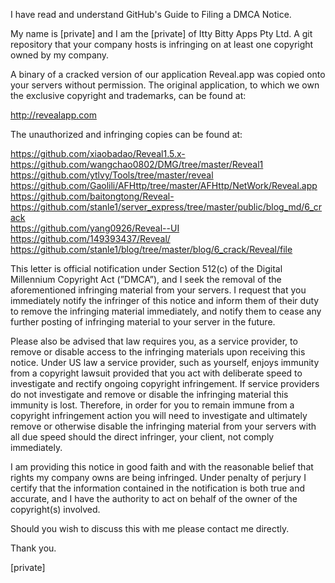 I have read and understand GitHub's Guide to Filing a DMCA Notice.

My name is [private] and I am the [private] of Itty Bitty Apps Pty Ltd. A git repository that your company hosts is infringing on at least one copyright owned by my company.

A binary of a cracked version of our application Reveal.app was copied onto your servers without permission. The original application, to which we own the exclusive copyright and trademarks, can be found at:

http://revealapp.com 

The unauthorized and infringing copies can be found at:

https://github.com/xiaobadao/Reveal1.5.x-   
https://github.com/wangchao0802/DMG/tree/master/Reveal1   
https://github.com/ytlvy/Tools/tree/master/reveal   
https://github.com/Gaolili/AFHttp/tree/master/AFHttp/NetWork/Reveal.app   
https://github.com/baitongtong/Reveal-   
https://github.com/stanle1/server_express/tree/master/public/blog_md/6_crack   
https://github.com/yang0926/Reveal--UI   
https://github.com/149393437/Reveal/   
https://github.com/stanle1/blog/tree/master/blog/6_crack/Reveal/file   

This letter is official notification under Section 512(c) of the Digital Millennium Copyright Act (”DMCA”), and I seek the removal of the aforementioned infringing material from your servers. I request that you immediately notify the infringer of this notice and inform them of their duty to remove the infringing material immediately, and notify them to cease any further posting of infringing material to your server in the future.

Please also be advised that law requires you, as a service provider, to remove or disable access to the infringing materials upon receiving this notice. Under US law a service provider, such as yourself, enjoys immunity from a copyright lawsuit provided that you act with deliberate speed to investigate and rectify ongoing copyright infringement. If service providers do not investigate and remove or disable the infringing material this immunity is lost. Therefore, in order for you to remain immune from a copyright infringement action you will need to investigate and ultimately remove or otherwise disable the infringing material from your servers with all due speed should the direct infringer, your client, not comply immediately.

I am providing this notice in good faith and with the reasonable belief that rights my company owns are being infringed. Under penalty of perjury I certify that the information contained in the notification is both true and accurate, and I have the authority to act on behalf of the owner of the copyright(s) involved.

Should you wish to discuss this with me please contact me directly.

Thank you.

[private]
